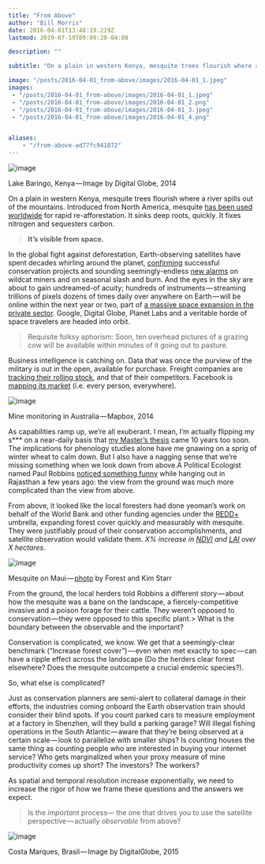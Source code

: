 ```yaml
---
title: "From Above"
author: "Bill Morris"
date: 2016-04-01T13:48:19.219Z
lastmod: 2019-07-19T09:09:20-04:00

description: ""

subtitle: "On a plain in western Kenya, mesquite trees flourish where a river spills out of the mountains. Introduced from North America, mesquite has…"

image: "/posts/2016-04-01_from-above/images/2016-04-01_1.jpeg" 
images:
 - "/posts/2016-04-01_from-above/images/2016-04-01_1.jpeg" 
 - "/posts/2016-04-01_from-above/images/2016-04-01_2.png" 
 - "/posts/2016-04-01_from-above/images/2016-04-01_3.jpeg" 
 - "/posts/2016-04-01_from-above/images/2016-04-01_4.png" 


aliases:
    - "/from-above-ad77fc941072"
---
```


![image](../images/2016-04-01_1.jpeg)

Lake Baringo, Kenya — Image by Digital Globe, 2014

On a plain in western Kenya, mesquite trees flourish where a river spills out of the mountains. Introduced from North America, mesquite [has been used worldwide](http://researchpub.org/journal/jfpi/number/vol3-no4/vol3-no4-1.pdf) for rapid re-afforestation. It sinks deep roots, quickly. It fixes nitrogen and sequesters carbon.

> __It’s visible from space.__

In the global fight against deforestation, Earth-observing satellites have spent decades whirling around the planet, [confirming](http://bassinducongo.reddspot.org/web/en/118-forest-maps.php) successful conservation projects and sounding seemingly-endless [new alarms](http://mashable.com/2015/04/22/forests-artificial-intelligence/#74j9hEsl4uqq) on wildcat miners and on seasonal slash and burn. And the eyes in the sky are about to gain undreamed-of acuity; hundreds of instruments — streaming trillions of pixels dozens of times daily over anywhere on Earth — will be online within the next year or two, part of [a massive space expansion in the private sector](http://www.sparkgeo.com/blog/the-great-space-race-pt1/#.Vv1SqBHaW7Q.twitter). Google, Digital Globe, Planet Labs and a veritable horde of space travelers are headed into orbit.

> Requisite folksy aphorism: Soon, ten overhead pictures of a grazing cow will be available within minutes of it going out to pasture.

Business intelligence is catching on. Data that was once the purview of the military is out in the open, available for purchase. Freight companies are [tracking their rolling stock](https://www.mapbox.com/labs/wirrida/index.html), and that of their competitors. Facebook is [mapping its market](http://www.theatlantic.com/technology/archive/2016/02/facebook-makes-a-new-map-of-everyone-in-the-world/470487/) (i.e. every person, everywhere).




![image](../images/2016-04-01_2.png)

Mine monitoring in Australia — Mapbox, 2014



As capabilities ramp up, we’re all exuberant. I mean, I’m actually flipping my s*** on a near-daily basis that [my Master’s thesis](https://books.google.com/books?id=XD1pQwAACAAJ&amp;dq=inauthor:%22William+Boykin-Morris%22&amp;hl=en&amp;sa=X&amp;ved=0ahUKEwjBuJTepezLAhWHtIMKHQQ-BAEQ6AEIHTAA) came 10 years too soon. The implications for phenology studies alone have me gnawing on a sprig of winter wheat to calm down. But I also have a nagging sense that we’re missing something when we look down from above.A Political Ecologist named Paul Robbins [noticed something funny](https://books.google.com/books?id=NixJcZnSsv8C&amp;lpg=PA123&amp;ots=AR9eOe1K6s&amp;dq=political%20ecology%20mesquite%20india&amp;pg=PA122#v=onepage&amp;q=political%20ecology%20mesquite%20india&amp;f=false) while hanging out in Rajasthan a few years ago: the view from the ground was much more complicated than the view from above.

From above, it looked like the local foresters had done yeoman’s work on behalf of the World Bank and other funding agencies under the [REDD+](http://www.un-redd.org/aboutredd) umbrella, expanding forest cover quickly and measurably with mesquite. They were justifiably proud of their conservation accomplishments, and satellite observation would validate them. _X% increase in_ [_NDVI_](http://wiki.landscapetoolbox.org/doku.php/remote_sensing_methods:normalized_difference_vegetation_index) _and_ [_LAI_](https://en.wikipedia.org/wiki/Leaf_area_index) _over X hectares_.




![image](../images/2016-04-01_3.jpeg)

Mesquite on Maui — [photo](https://commons.wikimedia.org/wiki/File:Starr_050924-4469_Prosopis_pallida.jpg) by Forest and Kim Starr



From the ground, the local herders told Robbins a different story — about how the mesquite was a bane on the landscape, a fiercely-competitive invasive and a poison forage for their cattle. They weren’t opposed to conservation — they were opposed to this specific plant.> What is the boundary between the observable and the important?

Conservation is complicated, we know. We get that a seemingly-clear benchmark (“Increase forest cover”) — even when met exactly to spec — can have a ripple effect across the landscape (Do the herders clear forest elsewhere? Does the mesquite outcompete a crucial endemic species?).

So, what else is complicated?

Just as conservation planners are semi-alert to collateral damage in their efforts, the industries coming onboard the Earth observation train should consider their blind spots. If you count parked cars to measure employment at a factory in Shenzhen, will they build a parking garage? Will illegal fishing operations in the South Atlantic — aware that they’re being observed at a certain scale — look to parallelize with smaller ships? Is counting houses the same thing as counting people who are interested in buying your internet service? Who gets marginalized when your proxy measure of mine productivity comes up short? The investors? The workers?

As spatial and temporal resolution increase exponentially, we need to increase the rigor of how we frame these questions and the answers we expect.
> Is the _important_ process— the one that drives you to use the satellite perspective — actually _observable_ from above?



![image](../images/2016-04-01_4.png)

Costa Marques, Brasil — Image by DigitalGlobe, 2015
